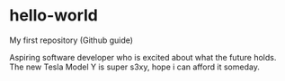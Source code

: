 # hello-world
My first repository (Github guide)

Aspiring software developer who is excited about what the future holds.
The new Tesla Model Y is super s3xy, hope i can afford it someday.
